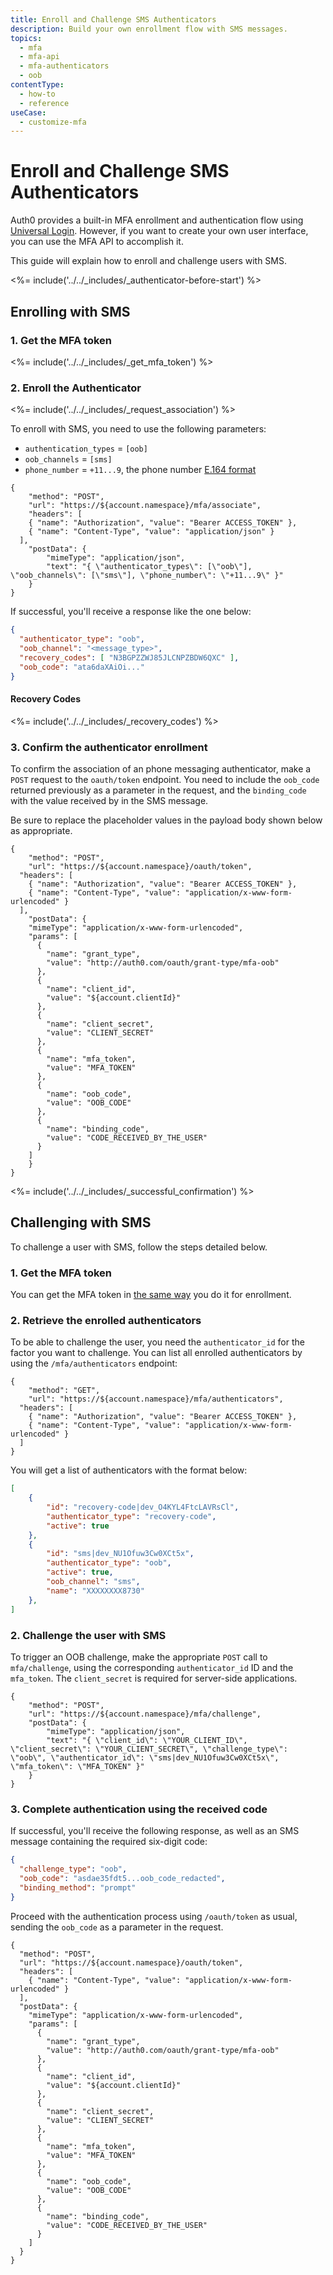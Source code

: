 ```yaml
---
title: Enroll and Challenge SMS Authenticators
description: Build your own enrollment flow with SMS messages.
topics:
  - mfa
  - mfa-api
  - mfa-authenticators
  - oob
contentType:
  - how-to
  - reference
useCase:
  - customize-mfa
---
```

# Enroll and Challenge SMS Authenticators

Auth0 provides a built-in MFA enrollment and authentication flow using [Universal Login](/universal-login). However, if you want to create your own user interface, you can use the MFA API to accomplish it. 

This guide will explain how to enroll and challenge users with SMS.

<%= include('../../_includes/_authenticator-before-start') %>

## Enrolling with SMS

### 1. Get the MFA token

<%= include('../../_includes/_get_mfa_token') %>

### 2. Enroll the Authenticator 

<%= include('../../_includes/_request_association') %>

To enroll with SMS, you need to use the following parameters:

- `authentication_types` = `[oob]`
- `oob_channels` = `[sms]`
- `phone_number` = `+11...9`, the phone number [E.164 format](https://en.wikipedia.org/wiki/E.164)

```har
{
	"method": "POST",
	"url": "https://${account.namespace}/mfa/associate",
	"headers": [
    { "name": "Authorization", "value": "Bearer ACCESS_TOKEN" },
    { "name": "Content-Type", "value": "application/json" }
  ],
	"postData": {
		"mimeType": "application/json",
		"text": "{ \"authenticator_types\": [\"oob\"], \"oob_channels\": [\"sms\"], \"phone_number\": \"+11...9\" }"
	}
}
```

If successful, you'll receive a response like the one below:

```json
{
  "authenticator_type": "oob",
  "oob_channel": "<message_type>",
  "recovery_codes": [ "N3BGPZZWJ85JLCNPZBDW6QXC" ],
  "oob_code": "ata6daXAiOi..."
}
```

#### Recovery Codes

<%= include('../../_includes/_recovery_codes') %>

### 3. Confirm the authenticator enrollment

To confirm the association of an phone messaging authenticator, make a `POST` request to the `oauth/token` endpoint. You need to include the `oob_code` returned previously as a parameter in the request, and the `binding_code` with the value received by in the SMS message.

Be sure to replace the placeholder values in the payload body shown below as appropriate.

```har
{
	"method": "POST",
	"url": "https://${account.namespace}/oauth/token",
  "headers": [
    { "name": "Authorization", "value": "Bearer ACCESS_TOKEN" },
    { "name": "Content-Type", "value": "application/x-www-form-urlencoded" }
  ],
	"postData": {
    "mimeType": "application/x-www-form-urlencoded",
    "params": [
      {
        "name": "grant_type",
        "value": "http://auth0.com/oauth/grant-type/mfa-oob"
      },
      {
        "name": "client_id",
        "value": "${account.clientId}"
      },
      {
        "name": "client_secret",
        "value": "CLIENT_SECRET"
      },
      {
        "name": "mfa_token",
        "value": "MFA_TOKEN"
      },
      {
        "name": "oob_code",
        "value": "OOB_CODE"
      },
      {
        "name": "binding_code",
        "value": "CODE_RECEIVED_BY_THE_USER"
      }
    ]
	}
}
```

<%= include('../../_includes/_successful_confirmation') %>

## Challenging with SMS

To challenge a user with SMS, follow the steps detailed below.

### 1. Get the MFA token

You can get the MFA token in [the same way](#1-get-the-mfa-token) you do it for enrollment.

### 2. Retrieve the enrolled authenticators

To be able to challenge the user, you need the `authenticator_id` for the factor you want to challenge. You can list all enrolled authenticators by using the `/mfa/authenticators` endpoint:

```
{
	"method": "GET",
	"url": "https://${account.namespace}/mfa/authenticators",
  "headers": [
    { "name": "Authorization", "value": "Bearer ACCESS_TOKEN" },
    { "name": "Content-Type", "value": "application/x-www-form-urlencoded" }
  ]
}
```

You will get a list of authenticators with the format below:

```json
[
    {
        "id": "recovery-code|dev_O4KYL4FtcLAVRsCl",
        "authenticator_type": "recovery-code",
        "active": true
    },
    {
        "id": "sms|dev_NU1Ofuw3Cw0XCt5x",
        "authenticator_type": "oob",
        "active": true,
        "oob_channel": "sms",
        "name": "XXXXXXXX8730"
    },
]
```

### 2. Challenge the user with SMS

To trigger an OOB challenge, make the appropriate `POST` call to `mfa/challenge`, using the corresponding `authenticator_id` ID and the `mfa_token`. The `client_secret` is required for server-side applications.

```
{
	"method": "POST",
	"url": "https://${account.namespace}/mfa/challenge",
	"postData": {
		"mimeType": "application/json",
		"text": "{ \"client_id\": \"YOUR_CLIENT_ID\",  \"client_secret\": \"YOUR_CLIENT_SECRET\", \"challenge_type\": \"oob\", \"authenticator_id\": \"sms|dev_NU1Ofuw3Cw0XCt5x\", \"mfa_token\": \"MFA_TOKEN" }"
	}
}
```

### 3. Complete authentication using the received code

If successful, you'll receive the following response, as well as an SMS message containing the required six-digit code:

```json
{
  "challenge_type": "oob",
  "oob_code": "asdae35fdt5...oob_code_redacted",
  "binding_method": "prompt"
}
```

Proceed with the authentication process using `/oauth/token` as usual, sending the `oob_code` as a parameter in the request.

```har
{
  "method": "POST",
  "url": "https://${account.namespace}/oauth/token",
  "headers": [
    { "name": "Content-Type", "value": "application/x-www-form-urlencoded" }
  ],
  "postData": {
    "mimeType": "application/x-www-form-urlencoded",
    "params": [
      {
        "name": "grant_type",
        "value": "http://auth0.com/oauth/grant-type/mfa-oob"
      },
      {
        "name": "client_id",
        "value": "${account.clientId}"
      },
      {
        "name": "client_secret",
        "value": "CLIENT_SECRET"
      },
      {
        "name": "mfa_token",
        "value": "MFA_TOKEN"
      },
      {
        "name": "oob_code",
        "value": "OOB_CODE"
      },
      {
        "name": "binding_code",
        "value": "CODE_RECEIVED_BY_THE_USER"
      }
    ]
  }
}
```